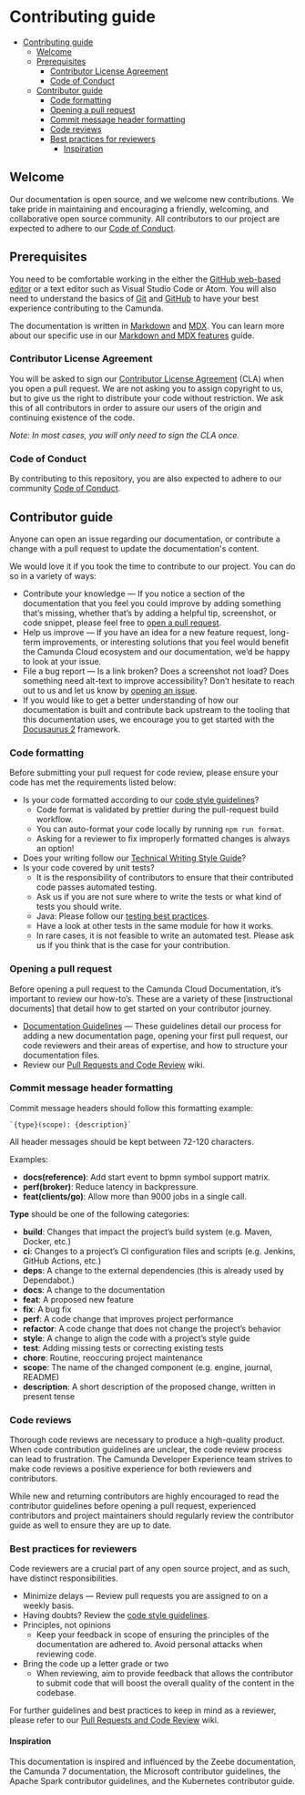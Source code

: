# Contributing guide

- [Contributing guide](#contributing-guide)
  - [Welcome](#welcome)
  - [Prerequisites](#prerequisites)
    - [Contributor License Agreement](#contributor-license-agreement)
    - [Code of Conduct](#code-of-conduct)
  - [Contributor guide](#contributor-guide)
    - [Code formatting](#code-formatting)
    - [Opening a pull request](#opening-a-pull-request)
    - [Commit message header formatting](#commit-message-header-formatting)
    - [Code reviews](#code-reviews)
    - [Best practices for reviewers](#best-practices-for-reviewers)
      - [Inspiration](#inspiration)

## Welcome

Our documentation is open source, and we welcome new contributions. We take pride in maintaining and encouraging a friendly, welcoming, and collaborative open source community. All contributors to our project are expected to adhere to our [Code of Conduct].

## Prerequisites

You need to be comfortable working in the either the [GitHub web-based editor] or a text editor such as Visual Studio Code or Atom. You will also need to understand the basics of [Git] and [GitHub] to have your best experience contributing to the Camunda.

The documentation is written in [Markdown] and [MDX]. You can learn more about our specific use in our [Markdown and MDX features] guide.

### Contributor License Agreement

You will be asked to sign our [Contributor License Agreement] (CLA) when you open a pull request. We are not asking you to assign copyright to us, but to give us the right to distribute your code without restriction. We ask this of all contributors in order to assure our users of the origin and continuing existence of the code.

_Note: In most cases, you will only need to sign the CLA once._

### Code of Conduct

By contributing to this repository, you are also expected to adhere to our community [Code of Conduct].

## Contributor guide

Anyone can open an issue regarding our documentation, or contribute a change with a pull request to update the documentation's content.

We would love it if you took the time to contribute to our project. You can do so in a variety of ways:

- Contribute your knowledge — If you notice a section of the documentation that you feel you could improve by adding something that’s missing, whether that’s by adding a helpful tip, screenshot, or code snippet, please feel free to [open a pull request].
- Help us improve — If you have an idea for a new feature request, long-term improvements, or interesting solutions that you feel would benefit the Camunda Cloud ecosystem and our documentation, we’d be happy to look at your issue.
- File a bug report — Is a link broken? Does a screenshot not load? Does something need alt-text to improve accessibility? Don’t hesitate to reach out to us and let us know by [opening an issue].
- If you would like to get a better understanding of how our documentation is built and contribute back upstream to the tooling that this documentation uses, we encourage you to get started with the [Docusaurus 2] framework.

### Code formatting

Before submitting your pull request for code review, please ensure your code has met the requirements listed below:

- Is your code formatted according to our [code style guidelines]?
  - Code format is validated by prettier during the pull-request build workflow.
  - You can auto-format your code locally by running `npm run format`.
  - Asking for a reviewer to fix improperly formatted changes is always an option!
- Does your writing follow our [Technical Writing Style Guide]?
- Is your code covered by unit tests?
  - It is the responsibility of contributors to ensure that their contributed code passes automated testing.
  - Ask us if you are not sure where to write the tests or what kind of tests you should write.
  - Java: Please follow our [testing best practices].
  - Have a look at other tests in the same module for how it works.
  - In rare cases, it is not feasible to write an automated test. Please ask us if you think that is the case for your contribution.

### Opening a pull request

Before opening a pull request to the Camunda Cloud Documentation, it’s important to review our how-to’s. These are a variety of these [instructional documents] that detail how to get started on your contributor journey.

- [Documentation Guidelines] — These guidelines detail our process for adding a new documentation page, opening your first pull request, our code reviewers and their areas of expertise, and how to structure your documentation files.
- Review our [Pull Requests and Code Review] wiki.

### Commit message header formatting

Commit message headers should follow this formatting example:

    `{type}(scope): {description}`

All header messages should be kept between 72-120 characters.

Examples:

- **docs(reference)**: Add start event to bpmn symbol support matrix.
- **perf(broker)**: Reduce latency in backpressure.
- **feat(clients/go)**: Allow more than 9000 jobs in a single call.

**Type** should be one of the following categories:

- **build**: Changes that impact the project’s build system (e.g. Maven, Docker, etc.)
- **ci**: Changes to a project’s CI configuration files and scripts (e.g. Jenkins, GitHub Actions, etc.)
- **deps**: A change to the external dependencies (this is already used by Dependabot.)
- **docs**: A change to the documentation
- **feat**: A proposed new feature
- **fix**: A bug fix
- **perf**: A code change that improves project performance
- **refactor**: A code change that does not change the project’s behavior
- **style**: A change to align the code with a project’s style guide
- **test**: Adding missing tests or correcting existing tests
- **chore**: Routine, reoccuring project maintenance
- **scope**: The name of the changed component (e.g. engine, journal, README)
- **description**: A short description of the proposed change, written in present tense

### Code reviews

Thorough code reviews are necessary to produce a high-quality product. When code contribution guidelines are unclear, the code review process can lead to frustration. The Camunda Developer Experience team strives to make code reviews a positive experience for both reviewers and contributors.

While new and returning contributors are highly encouraged to read the contributor guidelines before opening a pull request, experienced contributors and project maintainers should regularly review the contributor guide as well to ensure they are up to date.

### Best practices for reviewers

Code reviewers are a crucial part of any open source project, and as such, have distinct responsibilities.

- Minimize delays — Review pull requests you are assigned to on a weekly basis.
- Having doubts? Review the [code style guidelines].
- Principles, not opinions
  - Keep your feedback in scope of ensuring the principles of the documentation are adhered to. Avoid personal attacks when reviewing code.
- Bring the code up a letter grade or two
  - When reviewing, aim to provide feedback that allows the contributor to submit code that will boost the overall quality of the content in the codebase.

For further guidelines and best practices to keep in mind as a reviewer, please refer to our [Pull Requests and Code Review] wiki.

#### Inspiration

This documentation is inspired and influenced by the Zeebe documentation, the Camunda 7 documentation, the Microsoft contributor guidelines,
the Apache Spark contributor guidelines, and the Kubernetes contributor guide.

[welcome]: ./welcome
[code of conduct]: ./code-of-conduct.md
[mdx]: https://mdxjs.com/
[markdown]: https://www.markdownguide.org/
[markdown and mdx features]: ./howtos/markdown-and-mdx-features.md
[open a pull request]: https://github.com/camunda/camunda-docs/compare
[documentation guidelines]: ./howtos/documentation-guidelines.md
[opening an issue]: https://github.com/camunda/camunda-docs/issues
[docusaurus 2]: https://v2.docusaurus.io/
[github web-based editor]: https://docs.github.com/en/codespaces/the-githubdev-web-based-editor
[git]: https://git-scm.com/
[github]: https://skills.github.com/
[contributor license agreement]: https://cla-assistant.io/camunda-cloud/camunda-cloud-documentation
[code style guidelines]: https://github.com/camunda/camunda/wiki/Code-Style
[testing best practices]: https://docs.camunda.io/docs/apis-tools/java-client/zeebe-process-test/
[technical writing style guide]: ./howtos/technical-writing-styleguide.md
[pull requests and code review]: https://github.com/camunda/camunda/wiki/Pull-Requests-and-Code-Reviews
